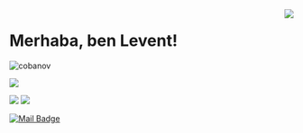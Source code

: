<img align='right' src="https://github-readme-stats.vercel.app/api?username=levohub&show_icons=true">

# Merhaba, ben Levent! 
<p align="left"> <img src="https://komarev.com/ghpvc/?username=levohub" alt="cobanov" /> </p>

[![](https://img.shields.io/github/followers/levohub?style=social)](https://www.github.com/levohub)



[![](https://img.shields.io/badge/linkedin-%230077B5.svg?&style=for-the-badge&logo=linkedin&logoColor=white)](https://www.linkedin.com/in/levent-sarioglu/)
[![](https://img.shields.io/badge/medium-%2312100E.svg?&style=for-the-badge&logo=medium&logoColor=white)](https://medium.com/)

[![Mail Badge](https://img.shields.io/badge/levent@sarioglu.istanbul-c14438?style=for-the-badge&logo=Gmail&logoColor=white&link=mailto:levent@sarioglu.istanbul)](mailto:levent@sarioglu.istanbul)


